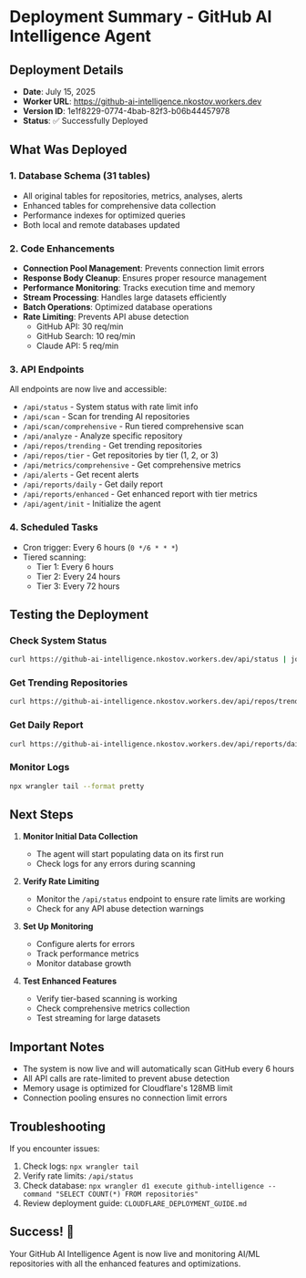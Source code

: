 # Deployment Summary - GitHub AI Intelligence Agent

## Deployment Details
- **Date**: July 15, 2025
- **Worker URL**: https://github-ai-intelligence.nkostov.workers.dev
- **Version ID**: 1e1f8229-0774-4bab-82f3-b06b44457978
- **Status**: ✅ Successfully Deployed

## What Was Deployed

### 1. Database Schema (31 tables)
- All original tables for repositories, metrics, analyses, alerts
- Enhanced tables for comprehensive data collection
- Performance indexes for optimized queries
- Both local and remote databases updated

### 2. Code Enhancements
- **Connection Pool Management**: Prevents connection limit errors
- **Response Body Cleanup**: Ensures proper resource management
- **Performance Monitoring**: Tracks execution time and memory
- **Stream Processing**: Handles large datasets efficiently
- **Batch Operations**: Optimized database operations
- **Rate Limiting**: Prevents API abuse detection
  - GitHub API: 30 req/min
  - GitHub Search: 10 req/min
  - Claude API: 5 req/min

### 3. API Endpoints
All endpoints are now live and accessible:
- `/api/status` - System status with rate limit info
- `/api/scan` - Scan for trending AI repositories
- `/api/scan/comprehensive` - Run tiered comprehensive scan
- `/api/analyze` - Analyze specific repository
- `/api/repos/trending` - Get trending repositories
- `/api/repos/tier` - Get repositories by tier (1, 2, or 3)
- `/api/metrics/comprehensive` - Get comprehensive metrics
- `/api/alerts` - Get recent alerts
- `/api/reports/daily` - Get daily report
- `/api/reports/enhanced` - Get enhanced report with tier metrics
- `/api/agent/init` - Initialize the agent

### 4. Scheduled Tasks
- Cron trigger: Every 6 hours (`0 */6 * * *`)
- Tiered scanning:
  - Tier 1: Every 6 hours
  - Tier 2: Every 24 hours
  - Tier 3: Every 72 hours

## Testing the Deployment

### Check System Status
```bash
curl https://github-ai-intelligence.nkostov.workers.dev/api/status | jq
```

### Get Trending Repositories
```bash
curl https://github-ai-intelligence.nkostov.workers.dev/api/repos/trending | jq
```

### Get Daily Report
```bash
curl https://github-ai-intelligence.nkostov.workers.dev/api/reports/daily | jq
```

### Monitor Logs
```bash
npx wrangler tail --format pretty
```

## Next Steps

1. **Monitor Initial Data Collection**
   - The agent will start populating data on its first run
   - Check logs for any errors during scanning

2. **Verify Rate Limiting**
   - Monitor the `/api/status` endpoint to ensure rate limits are working
   - Check for any API abuse detection warnings

3. **Set Up Monitoring**
   - Configure alerts for errors
   - Track performance metrics
   - Monitor database growth

4. **Test Enhanced Features**
   - Verify tier-based scanning is working
   - Check comprehensive metrics collection
   - Test streaming for large datasets

## Important Notes

- The system is now live and will automatically scan GitHub every 6 hours
- All API calls are rate-limited to prevent abuse detection
- Memory usage is optimized for Cloudflare's 128MB limit
- Connection pooling ensures no connection limit errors

## Troubleshooting

If you encounter issues:
1. Check logs: `npx wrangler tail`
2. Verify rate limits: `/api/status`
3. Check database: `npx wrangler d1 execute github-intelligence --command "SELECT COUNT(*) FROM repositories"`
4. Review deployment guide: `CLOUDFLARE_DEPLOYMENT_GUIDE.md`

## Success! 🎉
Your GitHub AI Intelligence Agent is now live and monitoring AI/ML repositories with all the enhanced features and optimizations.
